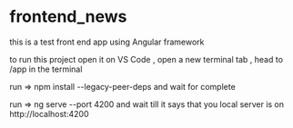 # frontend_news

this is a test front end app using Angular framework

to run this project open it on VS Code , open a new terminal tab , head to /app in the terminal 

run => npm install --legacy-peer-deps  and wait for complete

run => ng serve --port 4200 and wait till it says that you local server is on http://localhost:4200 